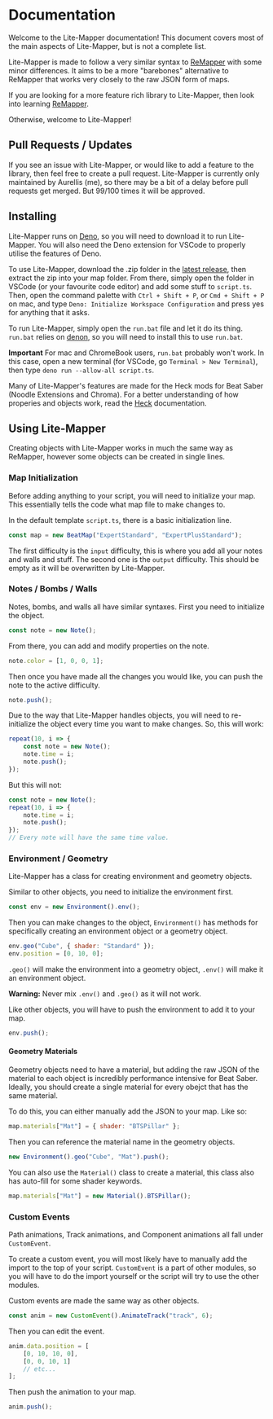 # Documentation

Welcome to the Lite-Mapper documentation!
This document covers most of the main aspects of Lite-Mapper, but is not a complete list.

Lite-Mapper is made to follow a very similar syntax to [ReMapper](https://github.com/Swifter1243/ReMapper) with some minor differences.
It aims to be a more "barebones" alternative to ReMapper that works very closely to the raw JSON form of maps.

If you are looking for a more feature rich library to Lite-Mapper, then look into learning [ReMapper](https://github.com/Swifter1243/ReMapper).

Otherwise, welcome to Lite-Mapper!

## Pull Requests / Updates

If you see an issue with Lite-Mapper, or would like to add a feature to the library, then feel free to create a pull request. Lite-Mapper is currently only maintained by Aurellis (me), so there may be a bit of a delay before pull requests get merged. But 99/100 times it will be approved.

## Installing

Lite-Mapper runs on [Deno](https://deno.com/), so you will need to download it to run Lite-Mapper. You will also need the Deno extension for VSCode to properly utilise the features of Deno.

To use Lite-Mapper, download the .zip folder in the [latest release](https://github.com/Aureliona1/Lite-Mapper/releases/latest), then extract the zip into your map folder. From there, simply open the folder in VSCode (or your favourite code editor) and add some stuff to `script.ts`.
Then, open the command palette with `Ctrl + Shift + P`, or `Cmd + Shift + P` on mac, and type `Deno: Initialize Workspace Configuration` and press yes for anything that it asks.

To run Lite-Mapper, simply open the `run.bat` file and let it do its thing. `run.bat` relies on [denon](https://github.com/denosaurs/denon#denoland), so you will need to install this to use `run.bat`.

**Important**
For mac and ChromeBook users, `run.bat` probably won't work. In this case, open a new terminal (for VSCode, go `Terminal > New Terminal`), then type `deno run --allow-all script.ts`.

Many of Lite-Mapper's features are made for the Heck mods for Beat Saber (Noodle Extensions and Chroma).
For a better understanding of how properies and objects work, read the [Heck](https://github.com/Aeroluna/Heck/wiki) documentation.

## Using Lite-Mapper

Creating objects with Lite-Mapper works in much the same way as ReMapper, however some objects can be created in single lines.

### Map Initialization

Before adding anything to your script, you will need to initialize your map.
This essentially tells the code what map file to make changes to.

In the default template `script.ts`, there is a basic initialization line.

```js
const map = new BeatMap("ExpertStandard", "ExpertPlusStandard");
```

The first difficulty is the `input` difficulty, this is where you add all your notes and walls and stuff.
The second one is the `output` difficulty. This should be empty as it will be overwritten by Lite-Mapper.

### Notes / Bombs / Walls

Notes, bombs, and walls all have similar syntaxes.
First you need to initialize the object.

```js
const note = new Note();
```

From there, you can add and modify properties on the note.

```js
note.color = [1, 0, 0, 1];
```

Then once you have made all the changes you would like, you can push the note to the active difficulty.

```js
note.push();
```

Due to the way that Lite-Mapper handles objects, you will need to re-initialize the object every time you want to make changes.
So, this will work:

```js
repeat(10, i => {
	const note = new Note();
	note.time = i;
	note.push();
});
```

But this will not:

```js
const note = new Note();
repeat(10, i => {
	note.time = i;
	note.push();
});
// Every note will have the same time value.
```

### Environment / Geometry

Lite-Mapper has a class for creating environment and geometry objects.

Similar to other objects, you need to initialize the environment first.

```js
const env = new Environment().env();
```

Then you can make changes to the object, `Environment()` has methods for specifically creating an environment object or a geometry object.

```js
env.geo("Cube", { shader: "Standard" });
env.position = [0, 10, 0];
```

`.geo()` will make the environment into a geometry object, `.env()` will make it an environment object.

**Warning:** Never mix `.env()` and `.geo()` as it will not work.

Like other objects, you will have to push the environment to add it to your map.

```js
env.push();
```

#### Geometry Materials

Geometry objects need to have a material, but adding the raw JSON of the material to each object is incredibly performance intensive for Beat Saber.
Ideally, you should create a single material for every obejct that has the same material.

To do this, you can either manually add the JSON to your map.
Like so:

```js
map.materials["Mat"] = { shader: "BTSPillar" };
```

Then you can reference the material name in the geometry objects.

```js
new Environment().geo("Cube", "Mat").push();
```

You can also use the `Material()` class to create a material, this class also has auto-fill for some shader keywords.

```js
map.materials["Mat"] = new Material().BTSPillar();
```

### Custom Events

Path animations, Track animations, and Component animations all fall under `CustomEvent`.

To create a custom event, you will most likely have to manually add the import to the top of your script.
`CustomEvent` is a part of other modules, so you will have to do the import yourself or the script will try to use the other modules.

Custom events are made the same way as other objects.

```js
const anim = new CustomEvent().AnimateTrack("track", 6);
```

Then you can edit the event.

```js
anim.data.position = [
	[0, 10, 10, 0],
	[0, 0, 10, 1]
	// etc...
];
```

Then push the animation to your map.

```js
anim.push();
```
